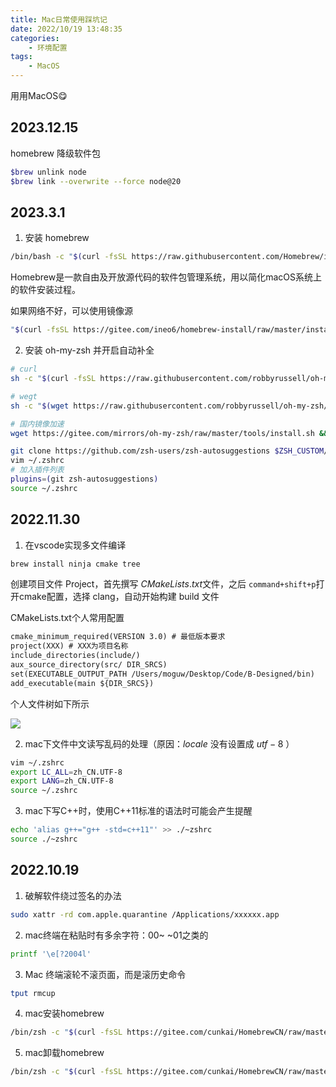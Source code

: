 ```yaml
---
title: Mac日常使用踩坑记
date: 2022/10/19 13:48:35
categories:
    - 环境配置
tags: 
    - MacOS
---
```


用用MacOS😋

<!-- more -->

## 2023.12.15

homebrew 降级软件包

```sh
$brew unlink node
$brew link --overwrite --force node@20
```

## 2023.3.1

1. 安装 homebrew

```bash
/bin/bash -c "$(curl -fsSL https://raw.githubusercontent.com/Homebrew/install/HEAD/install.sh)"
```

Homebrew是一款自由及开放源代码的软件包管理系统，用以简化macOS系统上的软件安装过程。

如果网络不好，可以使用镜像源

```bash
"$(curl -fsSL https://gitee.com/ineo6/homebrew-install/raw/master/install.sh)"
```



2. 安装 oh-my-zsh 并开启自动补全

```bash
# curl
sh -c "$(curl -fsSL https://raw.githubusercontent.com/robbyrussell/oh-my-zsh/master/tools/install.sh)"

# wegt 
sh -c "$(wget https://raw.githubusercontent.com/robbyrussell/oh-my-zsh/master/tools/install.sh -O -)"

# 国内镜像加速
wget https://gitee.com/mirrors/oh-my-zsh/raw/master/tools/install.sh && sudo chmod a+x install.sh && ./install.sh
```



```bash
git clone https://github.com/zsh-users/zsh-autosuggestions $ZSH_CUSTOM/plugins/zsh-autosuggestions
vim ~/.zshrc
# 加入插件列表
plugins=(git zsh-autosuggestions)
source ~/.zshrc
```



## 2022.11.30

1. 在vscode实现多文件编译

```bash
brew install ninja cmake tree
```

创建项目文件 Project，首先撰写 $CMakeLists.txt$文件，之后 `command+shift+p`打开cmake配置，选择 clang，自动开始构建 build 文件

CMakeLists.txt个人常用配置

```txt
cmake_minimum_required(VERSION 3.0) # 最低版本要求
project(XXX) # XXX为项目名称
include_directories(include/)
aux_source_directory(src/ DIR_SRCS)
set(EXECUTABLE_OUTPUT_PATH /Users/moguw/Desktop/Code/B-Designed/bin)
add_executable(main ${DIR_SRCS})
```

个人文件树如下所示

![](https://markdown-1308430375.cos.ap-nanjing.myqcloud.com/20221130155429.png)

2. mac下文件中文读写乱码的处理（原因：$locale$ 没有设置成 $utf-8$ ）

```bash
vim ~/.zshrc
export LC_ALL=zh_CN.UTF-8
export LANG=zh_CN.UTF-8
source ~/.zshrc
```

3. mac下写C++时，使用C++11标准的语法时可能会产生提醒

```bash
echo 'alias g++="g++ -std=c++11"' >> ./~zshrc
source ./~zshrc
```



## 2022.10.19

1. 破解软件绕过签名的办法
```bash
sudo xattr -rd com.apple.quarantine /Applications/xxxxxx.app
```
2. mac终端在粘贴时有多余字符：00~  ~01之类的
```bash
printf '\e[?2004l'
```
3. Mac 终端滚轮不滚页面，而是滚历史命令
```bash
tput rmcup
```
4. mac安装homebrew
```bash
/bin/zsh -c "$(curl -fsSL https://gitee.com/cunkai/HomebrewCN/raw/master/Homebrew.sh)" speed
```
5. mac卸载homebrew
```bash
/bin/zsh -c "$(curl -fsSL https://gitee.com/cunkai/HomebrewCN/raw/master/HomebrewUninstall.sh)"
```
